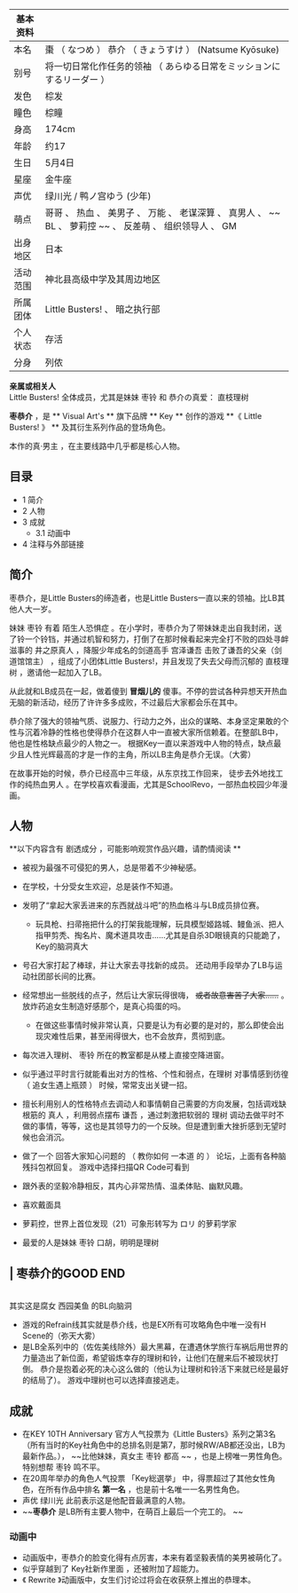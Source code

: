|  **基本资料**  ||
|---|---|
|本名  |  棗  （  なつめ  ）  恭介  （  きょうすけ  ）  (Natsume Kyōsuke)   |
|别号  |  将一切日常化作任务的领袖  （  あらゆる日常をミッションにするリーダー  ）   |
|发色  |  棕发   |
|瞳色  |  棕瞳   |
|身高  |  174cm   |
|年龄  |  约17   |
|生日  |  5月4日   |
|星座  |  金牛座   |
|声优  |  绿川光  /  鸭ノ宫ゆう  (少年)   |
|萌点  |  哥哥  、  热血  、  美男子  、  万能  、  老谋深算  、  真男人  、 ~~ BL  、  萝莉控  ~~ 、  反差萌  、  组织领导人  、  GM   |
|出身地区  |  日本   |
|活动范围  |  神北县高级中学及其周边地区   |
|所属团体  |  Little Busters!  、  暗之执行部   |
|个人状态  |  存活   |
|分身  |  列侬   |
**亲属或相关人**  
Little Busters!  全体成员，尤其是妹妹  枣铃  和  恭介の真爱：  直枝理树  
  
**枣恭介** ，是 ** Visual Art's  ** 旗下品牌 ** Key  ** 创作的游戏 **《 Little Busters!  》 **
及其衍生系列作品的登场角色。

本作的真·男主  ，在主要线路中几乎都是核心人物。

##  目录

  * 1  简介 
  * 2  人物 
  * 3  成就 
    * 3.1  动画中 
  * 4  注释与外部链接 

##  简介

枣恭介，是Little Busters的缔造者，也是Little Busters一直以来的领袖。比LB其他人大一岁。

妹妹  枣铃  有着  陌生人恐惧症
。在小学时，枣恭介为了带妹妹走出自我封闭，送了铃一个铃铛，并通过机智和努力，打倒了在那时候看起来完全打不败的四处寻衅滋事的  井之原真人
，降服少年成名的剑道高手  宫泽谦吾  击败了谦吾的父亲（剑道馆馆主）  ，组成了小团体Little Busters!，并且发现了失去父母而沉郁的
直枝理树  ，邀请他一起加入了LB。

从此就和LB成员在一起，做着傻到 **冒烟儿的** 傻事。不停的尝试各种异想天开热血无脑的新活动，经历了许许多多成败，不过最后大家都会乐在其中。

恭介除了强大的领袖气质、说服力、行动力之外，出众的谋略、本身坚定果敢的个性与沉着冷静的性格也使得恭介在这群人中一直被大家所信赖着。在整部LB中，他也是性格缺点最少的人物之一。
根据Key一直以来游戏中人物的特点，缺点最少且人性光辉最高的才是一作的主角，所以LB主角是恭介无误。（大雾）

在故事开始的时候，恭介已经高中三年级，从东京找工作回来，  徒步去外地找工作的纯热血男人
。在学校喜欢看漫画，尤其是SchoolRevo，一部热血校园少年漫画。

##  人物

**以下内容含有 剧透成分  ，可能影响观赏作品兴趣，请酌情阅读 **

  * 被视为最强不可侵犯的男人，总是带着不少神秘感。 
  * 在学校，十分受女生欢迎，总是装作不知道。 
  * 发明了“拿起大家丢进来的东西就战斗吧”的热血格斗与LB成员排位赛。 
    * 玩具枪、扫帚拖把什么的打架我能理解，玩具模型姬路城、鳗鱼派、把人指甲剪秃、掏名片、魔术道具攻击……尤其是自杀3D眼镜真的只能跪了，Key的脑洞真大 
  * 号召大家打起了棒球，并让大家去寻找新的成员。  还动用手段举办了LB与运动社团部长间的比赛。 
  * 经常想出一些脱线的点子，然后让大家玩得很嗨， ~~或者故意害苦了大家……~~ 。  放炸药追女生制造好感那个，是真心捣蛋的吗。 
    * 在做这些事情时候非常认真，只要是认为有必要的是对的，那么即使会出现灾难性后果，甚至闹得很大，也不会放弃，贯彻到底。 
  * 每次进入理树、  枣铃  所在的教室都是从楼上直接空降进窗。 
  * 似乎通过平时言行就能看出对方的性格、个性和弱点，在理树  对事情感到彷徨  （  追女生遇上瓶颈  ）  时候，常常支出关键一招。 
  * 擅长利用别人的性格特点去调动人和事情朝自己需要的方向发展，包括调戏缺根筋的  真人  ，利用弱点摆布  谦吾  ，通过刺激把软弱的  理树  调动去做平时不做的事情，等等，这也是其领导力的一个反映。但是遭到重大挫折感到无望时候也会消沉。 
  * 做了一个  回答大家知心问题的  （  教你如何  一本道  的  ）  论坛，上面有各种脑残抖包袱回复。  游戏中选择扫描QR Code可看到 
  * 跟外表的坚毅冷静相反，其内心非常热情、温柔体贴、幽默风趣。 
  * 喜欢戴面具 
  * 萝莉控，世界上首位发现（21）可象形转写为  ロリ  的萝莉学家 

  * 最爱的人是妹妹  枣铃  口胡，明明是理树 

|  枣恭介的GOOD END  
---  
</br> 其实这是腐女  西园美鱼  的BL向脑洞 </br>  
  
  * 游戏的Refrain线其实就是恭介线，也是EX所有可攻略角色中唯一没有H Scene的（弥天大雾） 
  * 是LB全系列中的（佐佐美线除外）最大黑幕，在遭遇休学旅行车祸后用世界的力量造出了新位面，希望锻炼幸存的理树和铃，让他们在醒来后不被现状打倒。  恭介是抱着必死的决心这么做的（他认为让理树和铃活下来就已经是最好的结局了）。  游戏中理树也可以选择直接逃走。 

##  成就

  * 在KEY 10TH Anniversary 官方人气投票为《Little Busters》系列之第3名（所有当时的Key社角色中的总排名则是第7，那时候RW/AB都还没出，LB为最新作品。）， ~~比他妹妹，真女主 枣铃  都高 ~~ ，也是上榜唯一男性角色。  特别想帮  枣铃  鸣不平。 
  * 在20周年举办的角色人气投票  「Key総選挙」  中，得票超过了其他女性角色，在所有作品中排名 **第一名** ，也是前十名唯一一名男性角色。 
  * 声优  绿川光  此前表示这是他配音最满意的人物。 
  * ~~**枣恭介** 是LB所有主要人物中，在萌百上最后一个完工的。 ~~

###  动画中

  * 动画版中，枣恭介的脸变化得有点厉害，本来有着坚毅表情的美男被萌化了。 
  * 似乎穿越到了  Key社新作里面  ，还被附加了超能力。 
  * 《  Rewrite  》动画版中，女生们讨论过将会在收获祭上推出的恭理本。 

  